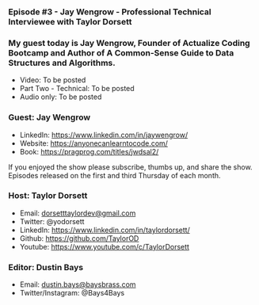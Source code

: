 ### Episode #3 - Jay Wengrow - Professional Technical Interviewee with Taylor Dorsett

### My guest today is Jay Wengrow, Founder of Actualize Coding Bootcamp and Author of A Common-Sense Guide to Data Structures and Algorithms.

- Video: To be posted
- Part Two - Technical: To be posted
- Audio only: To be posted

### Guest: Jay Wengrow
- LinkedIn: https://www.linkedin.com/in/jaywengrow/
- Website: https://anyonecanlearntocode.com/
- Book: https://pragprog.com/titles/jwdsal2/

If you enjoyed the show please subscribe, thumbs up, and share the show.
Episodes released on the first and third Thursday of each month.

### Host: Taylor Dorsett
- Email: dorsetttaylordev@gmail.com
- Twitter: @yodorsett
- LinkedIn: https://www.linkedin.com/in/taylordorsett/
- Github: https://github.com/TaylorOD
- Youtube: https://www.youtube.com/c/TaylorDorsett

### Editor: Dustin Bays
- Email: dustin.bays@baysbrass.com
- Twitter/Instagram: @Bays4Bays

